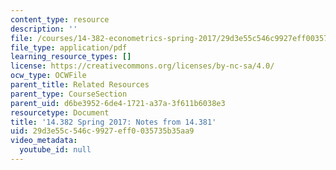 ```yaml
---
content_type: resource
description: ''
file: /courses/14-382-econometrics-spring-2017/29d3e55c546c9927eff0035735b35aa9_MIT14_382S17_14381notes.pdf
file_type: application/pdf
learning_resource_types: []
license: https://creativecommons.org/licenses/by-nc-sa/4.0/
ocw_type: OCWFile
parent_title: Related Resources
parent_type: CourseSection
parent_uid: d6be3952-6de4-1721-a37a-3f611b6038e3
resourcetype: Document
title: '14.382 Spring 2017: Notes from 14.381'
uid: 29d3e55c-546c-9927-eff0-035735b35aa9
video_metadata:
  youtube_id: null
---
```

